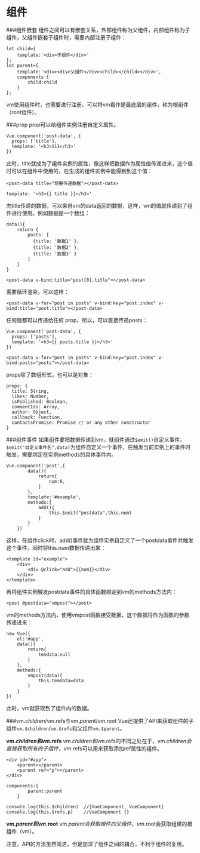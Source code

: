 组件
===================
###组件嵌套
组件之间可以有嵌套关系，外部组件称为父组件，内部组件称为子组件，父组件嵌套子组件时，需要内部注册子组件：

    let child={
        template:'<div>子组件</div>'
    };
    let parent={
        template:'<div><div>父组件</div><child></child></div>',
        components:{
            child:child
        }
    };
    
vm使用组件时，也需要进行注册。可以将vm看作是最底层的组件，称为根组件（root组件）。

###prop
prop可以给组件实例注册自定义属性。
```
Vue.component('post-data', {
  props: ['title'],
  template: '<h3>111</h3>'
})
```
此时，title就成为了组件实例的属性，像这样把数据作为属性值传递进来，这个值时可以在组件中使用的，在生成的组件实例中能得到到这个值：
```
<post-data title="想要传递数据"></post-data>

template: '<h3>{{ title }}</h3>'
```
向title传递的数据，可以来自vm的data返回的数据，这样，vm的值就传递到了组件进行使用。例如数据是一个数组：
```
data(){
    return {
        posts: [
          {title: '数据1' },
          {title: '数据2' },
          {title: '数据3' }
        ]
    }    
}
```
```
<post-data v-bind:title="post[0].title"></post-data>
```
需要循环渲染，可以这样：
```
<post-data v-for="post in posts" v-bind:key="post.index" v-bind:title="post.title"></post-data>
```
任何值都可以传递给任何 prop，所以，可以直接传递posts：
```
Vue.component('post-data', {
  props: ['posts'],
  template: '<h3>{{ posts.title }}</h3>'
})

<post-data v-for="post in posts" v-bind:key="post.index" v-bind:posts="posts"></post-data>
```

props除了数组形式，也可以是对象：
```
props: {
  title: String,
  likes: Number,
  isPublished: Boolean,
  commentIds: Array,
  author: Object,
  callback: Function,
  contactsPromise: Promise // or any other constructor
}
```

###组件事件
如果组件要把数据传递到vm，就组件通过`$emit()`自定义事件。`$emit("自定义事件名",data)`为组件自定义一个事件，在触发当前实例上的事件时触发，需要绑定在实例methods的具体事件内。
```
Vue.component('post',{
        data(){
            return{
                num:0,
            }
        },
        template:'#example',
        methods:{
            add(){
                this.$emit("postdata",this.num)
            }
        }
    })
```
这样，在组件click时，add()事件就为组件实例自定义了一个postdata事件并触发这个事件，同时将this.num数据传递出来：
```
<template id="example">
    <div>
        <div @click="add">{{num}}</div>
    </div>
</template>
```
再将组件实例触发postdata事件的具体函数绑定到vm的methods方法内：
```
<post @postdata="vmpost"></post>
```
vm的methods方法内，使用vmpost函数接受数据，这个数据将作为函数的参数传递进来：
```
new Vue({
	el:'#app',
	data(){
		return{
			temdata:null
		}
	},
	methods:{
		vmpost(data){
			this.temdata=data
		}
	}
})
```
此时，vm就获取到了组件内的数据。

###vm.$children/vm.$refs与vm.$parent/vm.$root
Vue还提供了API来获取组件的子组件`vm.$children`/`vm.$refs`和父组件`vm.$parent`。

**vm.$children和vm.$refs**
vm.$children和vm.$refs的不同之处在于，vm.$children会直接获取所有的子组件，vm.$refs可以用来获取添加ref属性的组件。

    <div id="#app">
        <parent></parent>
        <parent ref="p"></parent>    
    </div>
    
    components:{	
            parent:parent	
        }

    console.log(this.$children)  //[VueComponent, VueComponent]
    console.log(this.$refs.p)    //VueComponent {}

**vm.$parent和vm.$root** 
vm.$parent会获取组件的父组件，vm.$root会获取组建的根组件（vm）。

注意，API的方法虽然简洁，但是加深了组件之间的耦合，不利于组件的复用。




